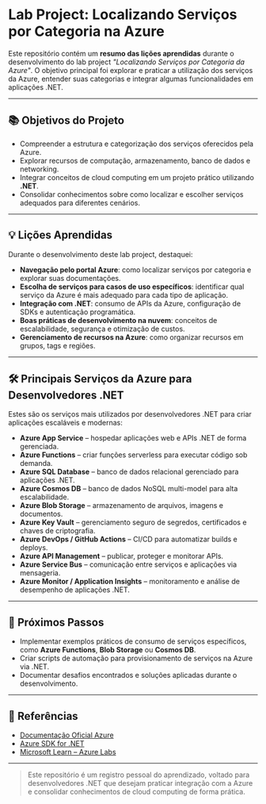 # Lab Project: Localizando Serviços por Categoria na Azure

Este repositório contém um **resumo das lições aprendidas** durante o desenvolvimento do lab project *"Localizando Serviços por Categoria da Azure"*. O objetivo principal foi explorar e praticar a utilização dos serviços da Azure, entender suas categorias e integrar algumas funcionalidades em aplicações .NET.

---

## 📚 Objetivos do Projeto

- Compreender a estrutura e categorização dos serviços oferecidos pela Azure.
- Explorar recursos de computação, armazenamento, banco de dados e networking.
- Integrar conceitos de cloud computing em um projeto prático utilizando **.NET**.
- Consolidar conhecimentos sobre como localizar e escolher serviços adequados para diferentes cenários.

---

## 💡 Lições Aprendidas

Durante o desenvolvimento deste lab project, destaquei:

- **Navegação pelo portal Azure**: como localizar serviços por categoria e explorar suas documentações.  
- **Escolha de serviços para casos de uso específicos**: identificar qual serviço da Azure é mais adequado para cada tipo de aplicação.  
- **Integração com .NET**: consumo de APIs da Azure, configuração de SDKs e autenticação programática.  
- **Boas práticas de desenvolvimento na nuvem**: conceitos de escalabilidade, segurança e otimização de custos.  
- **Gerenciamento de recursos na Azure**: como organizar recursos em grupos, tags e regiões.  

---

## 🛠 Principais Serviços da Azure para Desenvolvedores .NET

Estes são os serviços mais utilizados por desenvolvedores .NET para criar aplicações escaláveis e modernas:

- **Azure App Service** – hospedar aplicações web e APIs .NET de forma gerenciada.  
- **Azure Functions** – criar funções serverless para executar código sob demanda.  
- **Azure SQL Database** – banco de dados relacional gerenciado para aplicações .NET.  
- **Azure Cosmos DB** – banco de dados NoSQL multi-model para alta escalabilidade.  
- **Azure Blob Storage** – armazenamento de arquivos, imagens e documentos.  
- **Azure Key Vault** – gerenciamento seguro de segredos, certificados e chaves de criptografia.  
- **Azure DevOps / GitHub Actions** – CI/CD para automatizar builds e deploys.  
- **Azure API Management** – publicar, proteger e monitorar APIs.  
- **Azure Service Bus** – comunicação entre serviços e aplicações via mensageria.  
- **Azure Monitor / Application Insights** – monitoramento e análise de desempenho de aplicações .NET.  

---

## 🚀 Próximos Passos

- Implementar exemplos práticos de consumo de serviços específicos, como **Azure Functions**, **Blob Storage** ou **Cosmos DB**.  
- Criar scripts de automação para provisionamento de serviços na Azure via .NET.  
- Documentar desafios encontrados e soluções aplicadas durante o desenvolvimento.

---

## 🔗 Referências

- [Documentação Oficial Azure](https://learn.microsoft.com/azure/)  
- [Azure SDK for .NET](https://learn.microsoft.com/dotnet/azure/)  
- [Microsoft Learn – Azure Labs](https://learn.microsoft.com/training/)

---

> Este repositório é um registro pessoal do aprendizado, voltado para desenvolvedores .NET que desejam praticar integração com a Azure e consolidar conhecimentos de cloud computing de forma prática.
